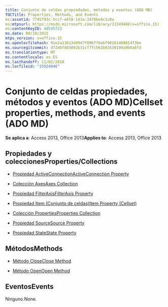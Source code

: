 ```yaml
---
title: Conjunto de celdas propiedades, métodos y eventos (ADO MD)
TOCTitle: Properties, Methods, and Events
ms:assetid: 7745f93c-5cc7-e6f8-143a-3470be0c1c0a
ms:mtpsurl: https://msdn.microsoft.com/library/JJ249488(v=office.15)
ms:contentKeyID: 48545723
ms.date: 09/18/2015
mtps_version: v=office.15
ms.openlocfilehash: 91e2a13613dd9d7f096f70a6f98161480014f3be
ms.sourcegitcommit: d7248f803002b31cf7fc561b03530199a9b0a8fd
ms.translationtype: MT
ms.contentlocale: es-ES
ms.lasthandoff: 11/02/2018
ms.locfileid: "25924046"
---
```

# <a name="cellset-properties-methods-and-events-ado-md"></a><span data-ttu-id="dab74-102">Conjunto de celdas propiedades, métodos y eventos (ADO MD)</span><span class="sxs-lookup"><span data-stu-id="dab74-102">Cellset properties, methods, and events (ADO MD)</span></span>


<span data-ttu-id="dab74-103">**Se aplica a**: Access 2013, Office 2013</span><span class="sxs-lookup"><span data-stu-id="dab74-103">**Applies to**: Access 2013, Office 2013</span></span>

## <a name="propertiescollections"></a><span data-ttu-id="dab74-104">Propiedades y colecciones</span><span class="sxs-lookup"><span data-stu-id="dab74-104">Properties/Collections</span></span>

- [<span data-ttu-id="dab74-105">Propiedad ActiveConnection</span><span class="sxs-lookup"><span data-stu-id="dab74-105">ActiveConnection Property</span></span>](activeconnection-property-ado-md.md)

- [<span data-ttu-id="dab74-106">Colección Axes</span><span class="sxs-lookup"><span data-stu-id="dab74-106">Axes Collection</span></span>](axes-collection-ado-md.md)

- [<span data-ttu-id="dab74-107">Propiedad FilterAxis</span><span class="sxs-lookup"><span data-stu-id="dab74-107">FilterAxis Property</span></span>](filteraxis-property-ado-md.md)

- [<span data-ttu-id="dab74-108">Propiedad Item (Conjunto de celdas)</span><span class="sxs-lookup"><span data-stu-id="dab74-108">Item Property (Cellset)</span></span>](item-property-ado-md-cellset.md)

- [<span data-ttu-id="dab74-109">Colección Properties</span><span class="sxs-lookup"><span data-stu-id="dab74-109">Properties Collection</span></span>](properties-collection-ado.md)

- [<span data-ttu-id="dab74-110">Propiedad Source</span><span class="sxs-lookup"><span data-stu-id="dab74-110">Source Property</span></span>](source-property-ado-md.md)

- [<span data-ttu-id="dab74-111">Propiedad State</span><span class="sxs-lookup"><span data-stu-id="dab74-111">State Property</span></span>](state-property-ado-md.md)

## <a name="methods"></a><span data-ttu-id="dab74-112">Métodos</span><span class="sxs-lookup"><span data-stu-id="dab74-112">Methods</span></span>

- [<span data-ttu-id="dab74-113">Método Close</span><span class="sxs-lookup"><span data-stu-id="dab74-113">Close Method</span></span>](close-method-ado-md.md)

- [<span data-ttu-id="dab74-114">Método Open</span><span class="sxs-lookup"><span data-stu-id="dab74-114">Open Method</span></span>](open-method-ado-md.md)

## <a name="events"></a><span data-ttu-id="dab74-115">Eventos</span><span class="sxs-lookup"><span data-stu-id="dab74-115">Events</span></span>

<span data-ttu-id="dab74-116">Ninguno.</span><span class="sxs-lookup"><span data-stu-id="dab74-116">None.</span></span>

